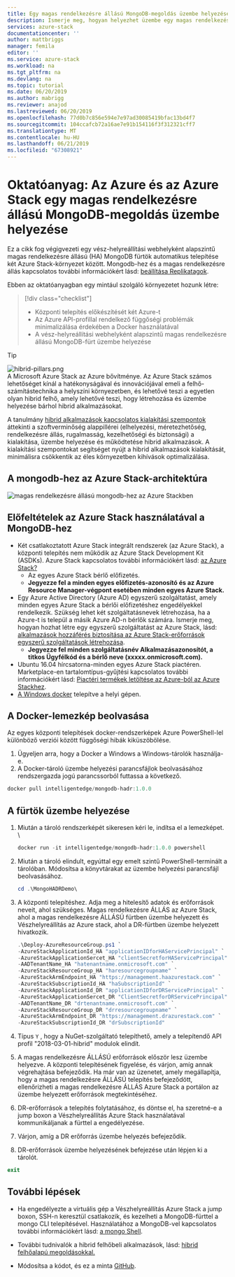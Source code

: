 ```yaml
---
title: Egy magas rendelkezésre állású MongoDB-megoldás üzembe helyezése Azure és az Azure Stackben |} A Microsoft Docs
description: Ismerje meg, hogyan helyezhet üzembe egy magas rendelkezésre állású MongoDB megoldás az Azure és az Azure Stack
services: azure-stack
documentationcenter: ''
author: mattbriggs
manager: femila
editor: ''
ms.service: azure-stack
ms.workload: na
ms.tgt_pltfrm: na
ms.devlang: na
ms.topic: tutorial
ms.date: 06/20/2019
ms.author: mabrigg
ms.reviewer: anajod
ms.lastreviewed: 06/20/2019
ms.openlocfilehash: 77d0b7c856e594e7e97ad30085419bfac13bd4f7
ms.sourcegitcommit: 104ccafcb72a16ae7e91b154116f3f312321cff7
ms.translationtype: MT
ms.contentlocale: hu-HU
ms.lasthandoff: 06/21/2019
ms.locfileid: "67308921"
---
```

# <a name="tutorial-deploy-a-highly-available-mongodb-solution-to-azure-and-azure-stack"></a>Oktatóanyag: Az Azure és az Azure Stack egy magas rendelkezésre állású MongoDB-megoldás üzembe helyezése

Ez a cikk fog végigvezeti egy vész-helyreállítási webhelyként alapszintű magas rendelkezésre állású (HA) MongoDB fürtök automatikus telepítése két Azure Stack-környezet között. Mongodb-hez és a magas rendelkezésre állás kapcsolatos további információkért lásd: [beállítása Replikatagok](https://docs.mongodb.com/manual/core/replica-set-members/).

Ebben az oktatóanyagban egy mintául szolgáló környezetet hozunk létre:

> [!div class="checklist"]
> - Központi telepítés előkészítését két Azure-t
> - Az Azure API-profillal rendelkező függőségi problémák minimalizálása érdekében a Docker használatával
> - A vész-helyreállítási webhelyként alapszintű magas rendelkezésre állású MongoDB-fürt üzembe helyezése


> [!Tip]  
> ![hibrid-pillars.png](./media/azure-stack-solution-cloud-burst/hybrid-pillars.png)  
> A Microsoft Azure Stack az Azure bővítménye. Az Azure Stack számos lehetőséget kínál a hatékonyságával és innovációjával emeli a felhő-számítástechnika a helyszíni környezetben, és lehetővé teszi a egyetlen olyan hibrid felhő, amely lehetővé teszi, hogy létrehozása és üzembe helyezése bárhol hibrid alkalmazásokat.  
> 
> A tanulmány [hibrid alkalmazások kapcsolatos kialakítási szempontok](https://aka.ms/hybrid-cloud-applications-pillars) áttekinti a szoftverminőség alappillérei (elhelyezési, méretezhetőség, rendelkezésre állás, rugalmasság, kezelhetőségi és biztonsági) a kialakítása, üzembe helyezése és működtetése hibrid alkalmazások. A kialakítási szempontokat segítséget nyújt a hibrid alkalmazások kialakítását, minimálisra csökkentik az éles környezetben kihívások optimalizálása.



## <a name="architecture-for-mongodb-with-azure-stack"></a>A mongodb-hez az Azure Stack-architektúra

![magas rendelkezésre állású mongodb-hez az Azure Stackben](media/azure-stack-solution-mongdb-ha/image1.png)

## <a name="prerequisites-for-mongodb-with-azure-stack"></a>Előfeltételek az Azure Stack használatával a MongoDB-hez

  - Két csatlakoztatott Azure Stack integrált rendszerek (az Azure Stack), a központi telepítés nem működik az Azure Stack Development Kit (ASDKs). Azure Stack kapcsolatos további információkért lásd: [az Azure Stack?](https://azure.microsoft.com/overview/azure-stack/)
      - Az egyes Azure Stack bérlő előfizetés.    
      - **Jegyezze fel a minden egyes előfizetés-azonosító és az Azure Resource Manager-végpont esetében minden egyes Azure Stack.**
  - Egy Azure Active Directory (Azure AD) egyszerű szolgáltatást, amely minden egyes Azure Stack a bérlői előfizetéshez engedélyekkel rendelkezik. Szükség lehet két szolgáltatásnevek létrehozása, ha a Azure-t is települ a másik Azure AD-n bérlők számára. Ismerje meg, hogyan hozhat létre egy egyszerű szolgáltatást az Azure Stack, lásd: [alkalmazások hozzáférés biztosítása az Azure Stack-erőforrások egyszerű szolgáltatások létrehozása](https://docs.microsoft.com/azure-stack/user/azure-stack-create-service-principals).    
      - **Jegyezze fel minden szolgáltatásnév Alkalmazásazonosítót, a titkos Ügyfélkód és a bérlő neve (xxxxx.onmicrosoft.com).**
  - Ubuntu 16.04 hírcsatorna-minden egyes Azure Stack piactéren. Marketplace-en tartalomtípus-gyűjtési kapcsolatos további információkért lásd: [Piactéri termékek letöltése az Azure-ból az Azure Stackhez](https://docs.microsoft.com/azure-stack/operator/azure-stack-download-azure-marketplace-item).
  - [A Windows docker](https://docs.docker.com/docker-for-windows/) telepítve a helyi gépen.

## <a name="get-the-docker-image"></a>A Docker-lemezkép beolvasása

Az egyes központi telepítések docker-rendszerképek Azure PowerShell-lel különböző verziói között függőségi hibák kiküszöbölése.
1.  Ügyeljen arra, hogy a Docker a Windows a Windows-tárolók használja-e.
2.  A Docker-tároló üzembe helyezési parancsfájlok beolvasásához rendszergazda jogú parancssorból futtassa a következő.
```powershell  
docker pull intelligentedge/mongodb-hadr:1.0.0
```

## <a name="deploy-the-clusters"></a>A fürtök üzembe helyezése

1.  Miután a tároló rendszerképét sikeresen kéri le, indítsa el a lemezképet. \

    ```powershell  
    docker run -it intelligentedge/mongodb-hadr:1.0.0 powershell
    ```

2.  Miután a tároló elindult, egyúttal egy emelt szintű PowerShell-terminált a tárolóban. Módosítsa a könyvtárakat az üzembe helyezési parancsfájl beolvasásához.

    ```powershell  
    cd .\MongoHADRDemo\
    ```

3.  A központi telepítéshez. Adja meg a hitelesítő adatok és erőforrások neveit, ahol szükséges. Magas rendelkezésre ÁLLÁS az Azure Stack, ahol a magas rendelkezésre ÁLLÁSÚ fürtben üzembe helyezett és Vészhelyreállítás az Azure stack, ahol a DR-fürtben üzembe helyezett hivatkozik.

    ```powershell
    .\Deploy-AzureResourceGroup.ps1 `
    -AzureStackApplicationId_HA "applicationIDforHAServicePrincipal" `
    -AzureStackApplicationSercet_HA "clientSecretforHAServicePrincipal" `
    -AADTenantName_HA "hatenantname.onmicrosoft.com" `
    -AzureStackResourceGroup_HA "haresourcegroupname" `
    -AzureStackArmEndpoint_HA "https://management.haazurestack.com" `
    -AzureStackSubscriptionId_HA "haSubscriptionId" `
    -AzureStackApplicationId_DR "applicationIDforDRServicePrincipal" `
    -AzureStackApplicationSercet_DR "ClientSecretforDRServicePrincipal" `
    -AADTenantName_DR "drtenantname.onmicrosoft.com" `
    -AzureStackResourceGroup_DR "drresourcegroupname" `
    -AzureStackArmEndpoint_DR "https://management.drazurestack.com" `
    -AzureStackSubscriptionId_DR "drSubscriptionId"
    ```

4.  Típus `Y` , hogy a NuGet-szolgáltató telepíthető, amely a telepítendő API profil "2018-03-01-hibrid" modulok elindít.

5.  A magas rendelkezésre ÁLLÁSÚ erőforrások először lesz üzembe helyezve. A központi telepítésének figyelése, és várjon, amíg annak végrehajtása befejeződik. Ha már van az üzenetet, amely megállapítja, hogy a magas rendelkezésre ÁLLÁSÚ telepítés befejeződött, ellenőrizheti a magas rendelkezésre ÁLLÁS Azure Stack a portálon az üzembe helyezett erőforrások megtekintéséhez. 

6.  DR-erőforrások a telepítés folytatásához, és döntse el, ha szeretné-e a jump boxon a Vészhelyreállítás Azure Stack használatával kommunikáljanak a fürttel a engedélyezése.

7.  Várjon, amíg a DR erőforrás üzembe helyezés befejeződik.

8.  DR-erőforrások üzembe helyezésének befejezése után lépjen ki a tárolót.

  ```powershell
  exit
  ```

## <a name="next-steps"></a>További lépések

  - Ha engedélyezte a virtuális gép a Vészhelyreállítás Azure Stack a jump boxon, SSH-n keresztül csatlakozik, és kezelheti a MongoDB-fürttel a mongo CLI telepítésével. Használatához a MongoDB-vel kapcsolatos további információkért lásd: [a mongo Shell](https://docs.mongodb.com/manual/mongo/).

  - További tudnivalók a hibrid felhőbeli alkalmazások, lásd: [hibrid felhőalapú megoldásokkal.](https://aka.ms/azsdevtutorials)

  - Módosítsa a kódot, és ez a minta [GitHub](https://github.com/Azure-Samples/azure-intelligent-edge-patterns).